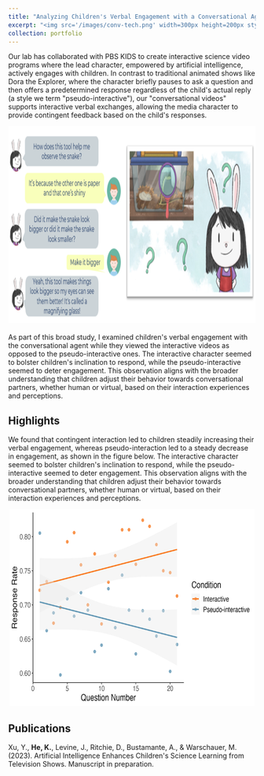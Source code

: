 ```yaml
---
title: "Analyzing Children's Verbal Engagement with a Conversational Agent"
excerpt: "<img src='/images/conv-tech.png' width=300px height=200px style='float:right; margin-left:20px;'> This project is part of a larger study on using conversational AI to suppport children's science learning. We partnered with PBS KIDS to develop interactive science video programs in which the main character, powered by artificial intelligence, engaged children in conversations by asking them questions and providing responsive feedback. As part of the study, I analyzed children's verbal engagement with the conversational agent, including the relevance, accuracy, response rate, and response latency of their responses to the agent's questions and how it was related to children's science learing."
collection: portfolio
---
```

Our lab has collaborated with PBS KIDS to create interactive science video programs where the lead character, empowered by artificial intelligence, actively engages with children. In contrast to traditional animated shows like Dora the Explorer, where the character briefly pauses to ask a question and then offers a predetermined response regardless of the child's actual reply (a style we term "pseudo-interactive"), our "conversational videos" supports interactive verbal exchanges, allowing the media character to provide contingent feedback based on the child's responses.

<div style="text-align:center;">
    <img src='/images/sample-convo.png' width=600px height=400px>
</div>

<br>
As part of this broad study,  I examined children's verbal engagement with the conversational agent while they viewed the interactive videos as opposed to the pseudo-interactive ones. The interactive character seemed to bolster children's inclination to respond, while the pseudo-interactive seemed to deter engagement. This observation aligns with the broader understanding that children adjust their behavior towards conversational partners, whether human or virtual, based on their interaction experiences and perceptions.

## Highlights
We found that contingent interaction led to children steadily increasing their verbal engagement, whereas pseudo-interaction led to a steady decrease in engagement, as shown in the figure below. The interactive character seemed to bolster children's inclination to respond, while the pseudo-interactive seemed to deter engagement. This observation aligns with the broader understanding that children adjust their behavior towards conversational partners, whether human or virtual, based on their interaction experiences and perceptions.

<div style="text-align:center;">
    <img src='/images/ca-response-rate.png' width='500px' height='400px'>
</div>

## Publications
Xu, Y., **He, K.**, Levine, J., Ritchie, D., Bustamante, A., & Warschauer, M. (2023). Artificial Intelligence Enhances Children's Science Learning from Television Shows. Manuscript in preparation.

